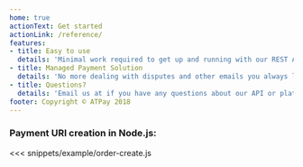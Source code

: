 ```yaml
---
home: true
actionText: Get started
actionLink: /reference/
features:
- title: Easy to use
  details: 'Minimal work required to get up and running with our REST API.'
- title: Managed Payment Solution
  details: 'No more dealing with disputes and other emails you always lose track of. We handle it all for you!'
- title: Questions?
  details: 'Email us at if you have any questions about our API or platform in general.'
footer: Copyright © ATPay 2018
---
```


### Payment URI creation in Node.js:
<<< snippets/example/order-create.js